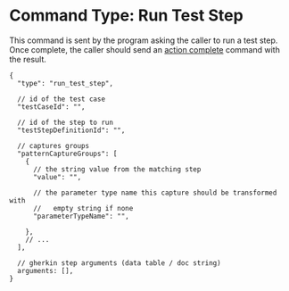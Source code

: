 # Command Type: Run Test Step

This command is sent by the program asking the caller to run a test step. Once complete, the caller should send an [action complete](./action_complete.md) command with the result.

```
{
  "type": "run_test_step",

  // id of the test case
  "testCaseId": "",

  // id of the step to run
  "testStepDefinitionId": "",

  // captures groups
  "patternCaptureGroups": [
    {
      // the string value from the matching step
      "value": "",

      // the parameter type name this capture should be transformed with
      //   empty string if none
      "parameterTypeName": "",

    },
    // ...
  ],

  // gherkin step arguments (data table / doc string)
  arguments: [],
}
```
